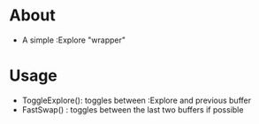 # About
- A simple :Explore "wrapper"
# Usage
- ToggleExplore(): toggles between :Explore and previous buffer
- FastSwap() : toggles between the last two buffers if possible
